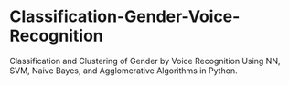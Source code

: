# Classification-Gender-Voice-Recognition
Classification and Clustering of Gender by Voice Recognition Using NN, SVM, Naive Bayes, and Agglomerative Algorithms in Python.
